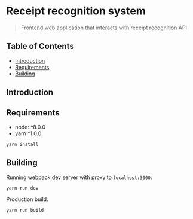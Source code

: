 # Receipt recognition system

> Frontend web application that interacts with receipt recognition API

## Table of Contents

* [Introduction](#introduction)
* [Requirements](#requirements)
* [Building](#building)

## Introduction

## Requirements
* node: ^8.0.0
* yarn ^1.0.0
```
yarn install
```

## Building
Running webpack dev server with proxy to `localhost:3000`:
```
yarn run dev
```

Production build:
```
yarn run build
```
